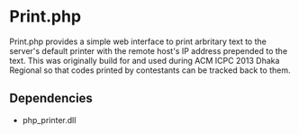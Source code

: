 # Print.php

Print.php provides a simple web interface to print arbritary text to the server's default printer with the remote host's IP address prepended to the text. This was originally build for and used during ACM ICPC 2013 Dhaka Regional so that codes printed by contestants can be tracked back to them.

## Dependencies

- php_printer.dll
